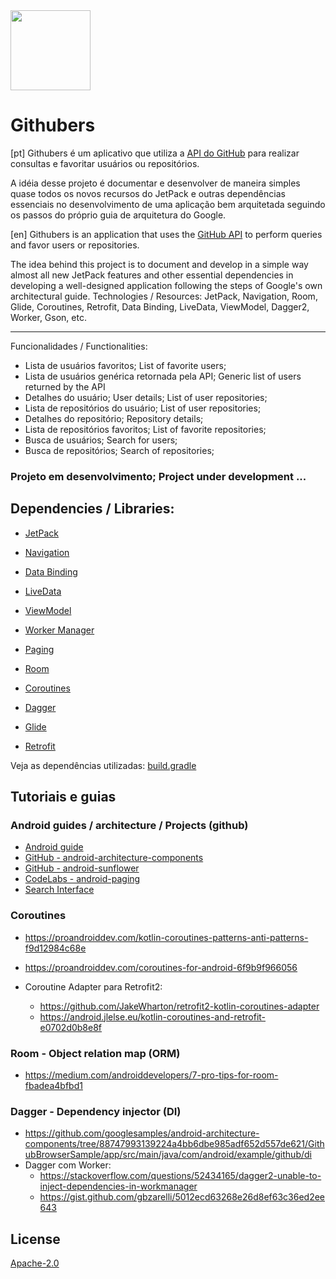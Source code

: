 <img src="https://github.com/helpdeveloper/githubers/blob/master/app/src/main/ic_launcher-web.png" width="128">

# Githubers

[pt]
 Githubers é um aplicativo que utiliza a [API do GitHub](https://developer.github.com/v3/) para realizar consultas e favoritar usuários ou repositórios.
   
 A idéia desse projeto é documentar e desenvolver de maneira simples quase todos os novos recursos do JetPack
e outras dependências essenciais no desenvolvimento de uma aplicação bem arquitetada seguindo os passos do próprio
guia de arquitetura do Google.

[en]
 Githubers is an application that uses the [GitHub API](https://developer.github.com/v3/) to perform queries and favor users or repositories. 
 
 The idea behind this project is to document and develop in a simple way almost all new JetPack features and other essential dependencies in developing a well-designed application following the steps of Google's own architectural guide. Technologies / Resources: JetPack, Navigation, Room, Glide, Coroutines, Retrofit, Data Binding, LiveData, ViewModel, Dagger2, Worker, Gson, etc.
 
 ------
 
 Funcionalidades / Functionalities: 
   
 - Lista de usuários favoritos; List of favorite users;
 - Lista de usuários genérica retornada pela API; Generic list of users returned by the API
 - Detalhes do usuário; User details; List of user repositories;
 - Lista de repositórios do usuário; List of user repositories;
 - Detalhes do repositório; Repository details;
 - Lista de repositórios favoritos; List of favorite repositories;
 - Busca de usuários; Search for users;
 - Busca de repositórios; Search of repositories;
 
 ### Projeto em desenvolvimento; Project under development ...
 
## Dependencies / Libraries:

   - [JetPack](https://developer.android.com/jetpack/docs/guide)
   - [Navigation](https://developer.android.com/topic/libraries/architecture/navigation/)
   - [Data Binding](https://developer.android.com/topic/libraries/data-binding/)
   - [LiveData](https://developer.android.com/topic/libraries/architecture/livedata)
   - [ViewModel](https://developer.android.com/topic/libraries/architecture/viewmodel)
   - [Worker Manager](https://developer.android.com/topic/libraries/architecture/workmanager/)
   - [Paging](https://developer.android.com/topic/libraries/architecture/paging/)
   - [Room](https://developer.android.com/topic/libraries/architecture/room)
   
   - [Coroutines](https://kotlinlang.org/docs/reference/coroutines-overview.html)
   - [Dagger](https://google.github.io/dagger/)
   - [Glide](https://bumptech.github.io/glide/)
   - [Retrofit](https://square.github.io/retrofit/)
    
   Veja as dependências utilizadas: [build.gradle](/app/build.gradle)

## Tutoriais e guias

### Android guides / architecture / Projects (github)

 - [Android guide](https://developer.android.com/guide/)
 - [GitHub - android-architecture-components](https://github.com/googlesamples/android-architecture-components)
 - [GitHub - android-sunflower](https://github.com/googlesamples/android-sunflower)
 - [CodeLabs - android-paging](https://codelabs.developers.google.com/codelabs/android-paging)
 - [Search Interface](https://developer.android.com/guide/topics/search/search-dialog)
 
### Coroutines 

 - https://proandroiddev.com/kotlin-coroutines-patterns-anti-patterns-f9d12984c68e
 - https://proandroiddev.com/coroutines-for-android-6f9b9f966056

 - Coroutine Adapter para Retrofit2: 
     - https://github.com/JakeWharton/retrofit2-kotlin-coroutines-adapter
     - https://android.jlelse.eu/kotlin-coroutines-and-retrofit-e0702d0b8e8f

### Room - Object relation map (ORM)

 - https://medium.com/androiddevelopers/7-pro-tips-for-room-fbadea4bfbd1

### Dagger - Dependency injector (DI)

 - https://github.com/googlesamples/android-architecture-components/tree/88747993139224a4bb6dbe985adf652d557de621/GithubBrowserSample/app/src/main/java/com/android/example/github/di
 - Dagger com Worker:
     - https://stackoverflow.com/questions/52434165/dagger2-unable-to-inject-dependencies-in-workmanager
     - https://gist.github.com/gbzarelli/5012ecd63268e26d8ef63c36ed2ee643

## License

[Apache-2.0](https://choosealicense.com/licenses/apache-2.0/)
